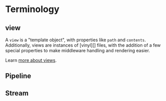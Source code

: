 # Terminology

## view

A `view` is a "template object", with properties like `path` and `contents`.  Additionally, views are instances of [vinyl][] files, with the addition of a few special properties to make middleware handling and rendering easier.

Learn [more about views](./view.md).

## Pipeline

## Stream

